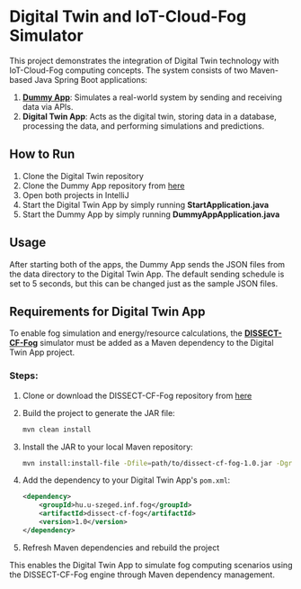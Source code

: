 # Digital Twin and IoT-Cloud-Fog Simulator

This project demonstrates the integration of Digital Twin technology with IoT-Cloud-Fog computing concepts. The system consists of two Maven-based Java Spring Boot applications:

1. **[Dummy App](https://github.com/spR1tee/dummy-app)**: Simulates a real-world system by sending and receiving data via APIs.
2. **Digital Twin App**: Acts as the digital twin, storing data in a database, processing the data, and performing simulations and predictions.

## How to Run

1. Clone the Digital Twin repository
2. Clone the Dummy App repository from [here](https://github.com/spR1tee/dummy-app)
3. Open both projects in IntelliJ
4. Start the Digital Twin App by simply running **StartApplication.java**
5. Start the Dummy App by simply running **DummyAppApplication.java**

## Usage

After starting both of the apps, the Dummy App sends the JSON files from the data directory to the Digital Twin App.
The default sending schedule is set to 5 seconds, but this can be changed just as the sample JSON files.

## Requirements for Digital Twin App

To enable fog simulation and energy/resource calculations, the **[DISSECT-CF-Fog](https://github.com/sed-inf-u-szeged/DISSECT-CF-Fog)** simulator must be added as a Maven dependency to the Digital Twin App project.

### Steps:

1. Clone or download the DISSECT-CF-Fog repository from [here](https://github.com/sed-inf-u-szeged/DISSECT-CF-Fog)

2. Build the project to generate the JAR file:
   ```bash
   mvn clean install
   ```

3. Install the JAR to your local Maven repository:
   ```bash
   mvn install:install-file -Dfile=path/to/dissect-cf-fog-1.0.jar -DgroupId=hu.u-szeged.inf.fog -DartifactId=dissect-cf-fog -Dversion=1.0 -Dpackaging=jar
   ```

4. Add the dependency to your Digital Twin App's `pom.xml`:
   ```xml
   <dependency>
       <groupId>hu.u-szeged.inf.fog</groupId>
       <artifactId>dissect-cf-fog</artifactId>
       <version>1.0</version>
   </dependency>
   ```

5. Refresh Maven dependencies and rebuild the project

This enables the Digital Twin App to simulate fog computing scenarios using the DISSECT-CF-Fog engine through Maven dependency management.
